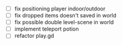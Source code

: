 - [ ] fix positioning player indoor/outdoor
- [ ] fix dropped items doesn't saved in world
- [ ] fix possible double level-scene in world
- [ ] implement teleport potion
- [ ] refactor play.gd
